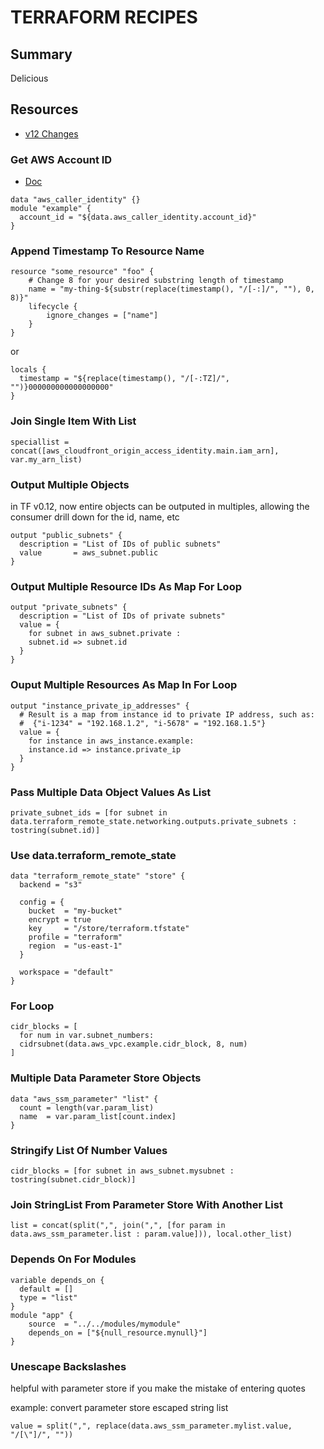 # TERRAFORM RECIPES

## Summary

Delicious

## Resources

- [v12 Changes](https://www.hashicorp.com/blog/hashicorp-terraform-0-12-preview-for-and-for-each/)

### Get AWS Account ID

- [Doc](https://www.terraform.io/docs/providers/aws/d/caller_identity.html)

```hcl
data "aws_caller_identity" {}
module "example" {
  account_id = "${data.aws_caller_identity.account_id}"
}
```

### Append Timestamp To Resource Name

```hcl
resource "some_resource" "foo" {
    # Change 8 for your desired substring length of timestamp
    name = "my-thing-${substr(replace(timestamp(), "/[-:]/", ""), 0, 8)}"
    lifecycle {
        ignore_changes = ["name"]
    }
}
```

or

```hcl
locals {
  timestamp = "${replace(timestamp(), "/[-:TZ]/", "")}000000000000000000"
}
```

### Join Single Item With List

```hcl
speciallist = concat([aws_cloudfront_origin_access_identity.main.iam_arn], var.my_arn_list)
```

### Output Multiple Objects

in TF v0.12, now entire objects can be outputed in multiples, allowing
the consumer drill down for the id, name, etc

```hcl
output "public_subnets" {
  description = "List of IDs of public subnets"
  value       = aws_subnet.public
}
```

### Output Multiple Resource IDs As Map For Loop

```hcl
output "private_subnets" {
  description = "List of IDs of private subnets"
  value = {
    for subnet in aws_subnet.private :
    subnet.id => subnet.id
  }
}
```

### Ouput Multiple Resources As Map In For Loop

```hcl
output "instance_private_ip_addresses" {
  # Result is a map from instance id to private IP address, such as:
  #  {"i-1234" = "192.168.1.2", "i-5678" = "192.168.1.5"}
  value = {
    for instance in aws_instance.example:
    instance.id => instance.private_ip
  }
}
```

### Pass Multiple Data Object Values As List

```hcl
private_subnet_ids = [for subnet in data.terraform_remote_state.networking.outputs.private_subnets : tostring(subnet.id)]
```

### Use data.terraform_remote_state

```hcl
data "terraform_remote_state" "store" {
  backend = "s3"

  config = {
    bucket  = "my-bucket"
    encrypt = true
    key     = "/store/terraform.tfstate"
    profile = "terraform"
    region  = "us-east-1"
  }

  workspace = "default"
}
```

### For Loop

```hcl
cidr_blocks = [
  for num in var.subnet_numbers:
  cidrsubnet(data.aws_vpc.example.cidr_block, 8, num)
]
```

### Multiple Data Parameter Store Objects

```hcl
data "aws_ssm_parameter" "list" {
  count = length(var.param_list)
  name  = var.param_list[count.index]
}
```

### Stringify List Of Number Values

```hcl
cidr_blocks = [for subnet in aws_subnet.mysubnet : tostring(subnet.cidr_block)]
```

### Join StringList From Parameter Store With Another List

```hcl
list = concat(split(",", join(",", [for param in data.aws_ssm_parameter.list : param.value])), local.other_list)
```

### Depends On For Modules

```hcl
variable depends_on {
  default = []
  type = "list"
}
module "app" {
    source  = "../../modules/mymodule"
    depends_on = ["${null_resource.mynull}"]
}
```

### Unescape Backslashes

helpful with parameter store if you make the mistake of entering quotes

example: convert parameter store escaped string list

```hcl
value = split(",", replace(data.aws_ssm_parameter.mylist.value, "/[\"]/", ""))
```
